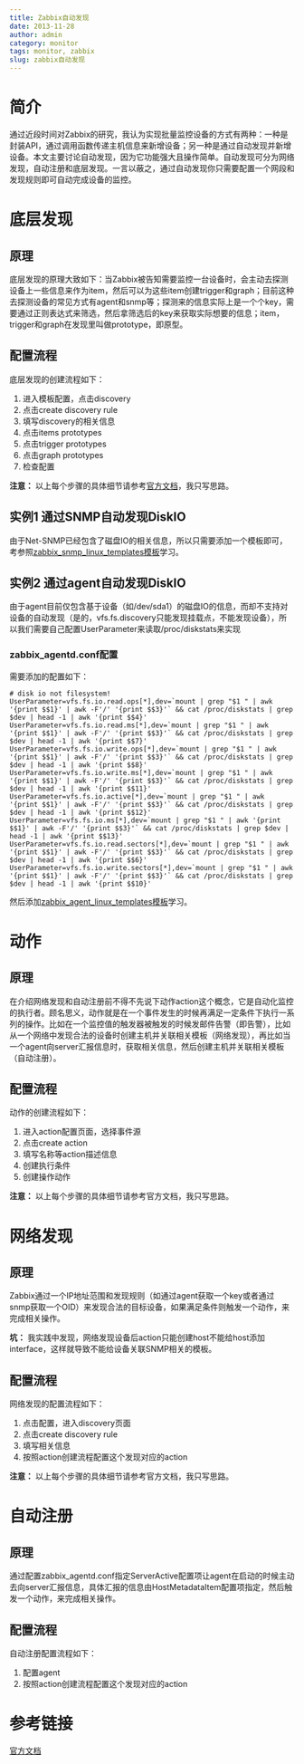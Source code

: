 ```yaml
---
title: Zabbix自动发现
date: 2013-11-28
author: admin
category: monitor
tags: monitor, zabbix
slug: zabbix自动发现
---
```


简介
====

通过近段时间对Zabbix的研究，我认为实现批量监控设备的方式有两种：一种是封装API，通过调用函数传递主机信息来新增设备；另一种是通过自动发现并新增设备。本文主要讨论自动发现，因为它功能强大且操作简单。自动发现可分为网络发现，自动注册和底层发现。一言以蔽之，通过自动发现你只需要配置一个网段和发现规则即可自动完成设备的监控。

底层发现
========

原理
----

底层发现的原理大致如下：当Zabbix被告知需要监控一台设备时，会主动去探测设备上一些信息来作为item，然后可以为这些item创建trigger和graph；目前这种去探测设备的常见方式有agent和snmp等；探测来的信息实际上是一个个key，需要通过正则表达式来筛选，然后拿筛选后的key来获取实际想要的信息；item，trigger和graph在发现里叫做prototype，即原型。

配置流程
--------

底层发现的创建流程如下：

1.  进入模板配置，点击discovery
2.  点击create discovery rule
3.  填写discovery的相关信息
4.  点击items prototypes
5.  点击trigger prototypes
6.  点击graph prototypes
7.  检查配置

**注意：**
以上每个步骤的具体细节请参考[官方文档](https://www.zabbix.com/documentation/2.2)，我只写思路。

实例1 通过SNMP自动发现DiskIO
----------------------------

由于Net-SNMP已经包含了磁盘IO的相关信息，所以只需要添加一个模板即可，考参照[zabbix\_snmp\_linux\_templates模板](https://gist.github.com/xdays/7689567)学习。

实例2 通过agent自动发现DiskIO
-----------------------------

由于agent目前仅包含基于设备（如/dev/sda1）的磁盘IO的信息，而却不支持对设备的自动发现（是的，vfs.fs.discovery只能发现挂载点，不能发现设备），所以我们需要自己配置UserParameter来读取/proc/diskstats来实现

### zabbix\_agentd.conf配置

需要添加的配置如下：

    # disk io not filesystem!
    UserParameter=vfs.fs.io.read.ops[*],dev=`mount | grep "$1 " | awk '{print $$1}' | awk -F'/' '{print $$3}'` && cat /proc/diskstats | grep $dev | head -1 | awk '{print $$4}' 
    UserParameter=vfs.fs.io.read.ms[*],dev=`mount | grep "$1 " | awk '{print $$1}' | awk -F'/' '{print $$3}'` && cat /proc/diskstats | grep $dev | head -1 | awk '{print $$7}' 
    UserParameter=vfs.fs.io.write.ops[*],dev=`mount | grep "$1 " | awk '{print $$1}' | awk -F'/' '{print $$3}'` && cat /proc/diskstats | grep $dev | head -1 | awk '{print $$8}' 
    UserParameter=vfs.fs.io.write.ms[*],dev=`mount | grep "$1 " | awk '{print $$1}' | awk -F'/' '{print $$3}'` && cat /proc/diskstats | grep $dev | head -1 | awk '{print $$11}' 
    UserParameter=vfs.fs.io.active[*],dev=`mount | grep "$1 " | awk '{print $$1}' | awk -F'/' '{print $$3}'` && cat /proc/diskstats | grep $dev | head -1 | awk '{print $$12}' 
    UserParameter=vfs.fs.io.ms[*],dev=`mount | grep "$1 " | awk '{print $$1}' | awk -F'/' '{print $$3}'` && cat /proc/diskstats | grep $dev | head -1 | awk '{print $$13}' 
    UserParameter=vfs.fs.io.read.sectors[*],dev=`mount | grep "$1 " | awk '{print $$1}' | awk -F'/' '{print $$3}'` && cat /proc/diskstats | grep $dev | head -1 | awk '{print $$6}' 
    UserParameter=vfs.fs.io.write.sectors[*],dev=`mount | grep "$1 " | awk '{print $$1}' | awk -F'/' '{print $$3}'` && cat /proc/diskstats | grep $dev | head -1 | awk '{print $$10}'

然后添加[zabbix\_agent\_linux\_templates模板](https://gist.github.com/xdays/7689550)学习。

动作
====

原理
----

在介绍网络发现和自动注册前不得不先说下动作action这个概念，它是自动化监控的执行者。顾名思义，动作就是在一个事件发生的时候再满足一定条件下执行一系列的操作。比如在一个监控值的触发器被触发的时候发邮件告警（即告警），比如从一个网络中发现合法的设备时创建主机并关联相关模板（网络发现），再比如当一个agent向server汇报信息时，获取相关信息，然后创建主机并关联相关模板（自动注册）。

配置流程
--------

动作的创建流程如下：

1.  进入action配置页面，选择事件源
2.  点击create action
3.  填写名称等action描述信息
4.  创建执行条件
5.  创建操作动作

**注意：** 以上每个步骤的具体细节请参考官方文档，我只写思路。

网络发现
========

原理
----

Zabbix通过一个IP地址范围和发现规则（如通过agent获取一个key或者通过snmp获取一个OID）来发现合法的目标设备，如果满足条件则触发一个动作，来完成相关操作。

**坑：**
我实践中发现，网络发现设备后action只能创建host不能给host添加interface，这样就导致不能给设备关联SNMP相关的模板。

配置流程
--------

网络发现的配置流程如下：

1.  点击配置，进入discovery页面
2.  点击create discovery rule
3.  填写相关信息
4.  按照action创建流程配置这个发现对应的action

**注意：** 以上每个步骤的具体细节请参考官方文档，我只写思路。

自动注册
========

原理
----

通过配置zabbix\_agentd.conf指定ServerActive配置项让agent在启动的时候主动去向server汇报信息，具体汇报的信息由HostMetadataItem配置项指定，然后触发一个动作，来完成相关操作。

配置流程
--------

自动注册配置流程如下：

1.  配置agent
2.  按照action创建流程配置这个发现对应的action

参考链接
========

[官方文档](https://www.zabbix.com/documentation/2.2)
